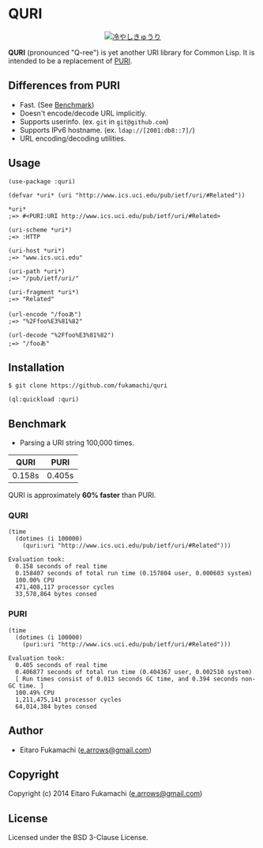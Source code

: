 # QURI

<p align=center><a href="https://www.flickr.com/photos/m-louis/8209540334/in/photostream/"><img src="http://c1.staticflickr.com/9/8202/8209540334_261582582c_h.jpg" alt="冷やしきゅうり"></a></p>

**QURI** (pronounced "Q-ree") is yet another URI library for Common Lisp. It is intended to be a replacement of [PURI](http://puri.b9.com).

## Differences from PURI

- Fast. (See [Benchmark](#benchmark))
- Doesn't encode/decode URL implicitly.
- Supports userinfo. (ex. `git` in `git@github.com`)
- Supports IPv6 hostname. (ex. `ldap://[2001:db8::7]/`)
- URL encoding/decoding utilities.

## Usage

```common-lisp
(use-package :quri)

(defvar *uri* (uri "http://www.ics.uci.edu/pub/ietf/uri/#Related"))

*uri*
;=> #<PURI:URI http://www.ics.uci.edu/pub/ietf/uri/#Related>

(uri-scheme *uri*)
;=> :HTTP

(uri-host *uri*)
;=> "www.ics.uci.edu"

(uri-path *uri*)
;=> "/pub/ietf/uri/"

(uri-fragment *uri*)
;=> "Related"

(url-encode "/fooあ")
;=> "%2Ffoo%E3%81%82"

(url-decode "%2Ffoo%E3%81%82")
;=> "/fooあ"
```

## Installation

```
$ git clone https://github.com/fukamachi/quri
```

```common-lisp
(ql:quickload :quri)
```

## Benchmark

- Parsing a URI string 100,000 times.

|  QURI  |  PURI  |
|--------|--------|
| 0.158s | 0.405s |

QURI is approximately **60% faster** than PURI.

### QURI

```common-lisp
(time
  (dotimes (i 100000)
    (quri:uri "http://www.ics.uci.edu/pub/ietf/uri/#Related")))
```

```
Evaluation took:
  0.158 seconds of real time
  0.158407 seconds of total run time (0.157804 user, 0.000603 system)
  100.00% CPU
  471,408,117 processor cycles
  33,578,864 bytes consed
```

### PURI

```common-lisp
(time
  (dotimes (i 100000)
    (puri:uri "http://www.ics.uci.edu/pub/ietf/uri/#Related")))
```

```
Evaluation took:
  0.405 seconds of real time
  0.406877 seconds of total run time (0.404367 user, 0.002510 system)
  [ Run times consist of 0.013 seconds GC time, and 0.394 seconds non-GC time. ]
  100.49% CPU
  1,211,475,141 processor cycles
  64,014,384 bytes consed
```

## Author

* Eitaro Fukamachi (e.arrows@gmail.com)

## Copyright

Copyright (c) 2014 Eitaro Fukamachi (e.arrows@gmail.com)

## License

Licensed under the BSD 3-Clause License.
